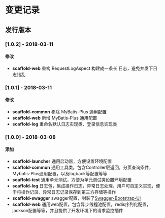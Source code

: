 # 变更记录

## 发行版本
### [1.0.2] - 2018-03-11
#### 修改
- **scaffold-web**
重构 RequestLogAspect 构建成一条长 日志，避免并发下日志错乱

### [1.0.1] - 2018-03-11
#### 修改
- **scaffold-common**
移除 MyBatis-Plus 通用配置
- **scaffold-web**
新增 MyBatis-Plus 通用配置
- **scaffold-log**
重命名默认日志实现类、登录信息实现类

### [1.0.0] - 2018-03-08
#### 添加
- **scaffold-launcher**
通用启动器，方便设置环境配置
- **scaffold-common**
通用工具类，包含Controller层返回，分页查询条件，Mybatis-Plus通用配置，以及logback等配置等等
- **scaffold-test**
通用单元测试，方便为单元测试类设置环境配置
- **scaffold-log**
日志包，集成操作日志，异常日志处理，用户可自定义实现，便于将操作记录、异常日志记录保存到第三方存储等操作
- **scaffold-swagger**
swagger配置，封装了[Swagger-Bootstrap-UI](https://github.com/xiaoymin/Swagger-Bootstrap-UI)
- **scaffold-web**
通用web配置，包含异步线程池配置，redis序列化配置，jackson配置等等，并且提供了开发环境下的请求监控插件

